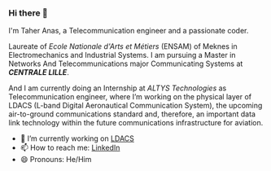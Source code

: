 ### Hi there 👋

I'm Taher Anas, a Telecommunication engineer and a passionate coder.

Laureate of *Ecole Nationale d'Arts et Métiers* (ENSAM) of Meknes in Electromechanics and Industrial Systems.
I am pursuing a Master in Networks And Telecommunications major Communicating Systems at ***CENTRALE LILLE***. 

And I am currently doing an Internship at *ALTYS Technologies* as Telecommunication engineer, where I’m working on the physical layer of LDACS (L-band Digital Aeronautical Communication System), the upcoming air-to-ground communications standard and, therefore, an important data link technology within the future communications infrastructure for aviation.

- 🔭 I’m currently working on [LDACS](https://www.ldacs.com/)
- 📫 How to reach me: [LinkedIn](https://www.linkedin.com/in/anas-taher/)
- 😄 Pronouns: He/Him
<!--
**AnasTaherGit/AnasTaherGit** is a ✨ _special_ ✨ repository because its `README.md` (this file) appears on your GitHub profile.

Here are some ideas to get you started:

- 🔭 I’m currently working on ...
- 🌱 I’m currently learning ...
- 👯 I’m looking to collaborate on ...
- 🤔 I’m looking for help with ...
- 💬 Ask me about ...
- 📫 How to reach me: ...
- 😄 Pronouns: ...
- ⚡ Fun fact: ...
-->
